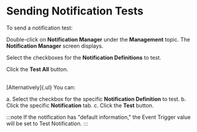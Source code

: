 # Sending Notification Tests

To send a notification test:

Double-click on **Notification Manager** under the **Management** topic.
The **Notification Manager** screen displays.

Select the checkboxes for the **Notification Definitions** to test.

Click the **Test All** button.

\
[Alternatively]{.ul}
You can:

a.  Select the checkbox for the specific **Notification Definition** to
    test.
b.  Click the specific **Notification** tab.
c.  Click the **Test** button.

:::note
If the notification has "default information," the Event Trigger value will be set to Test Notification.
:::
